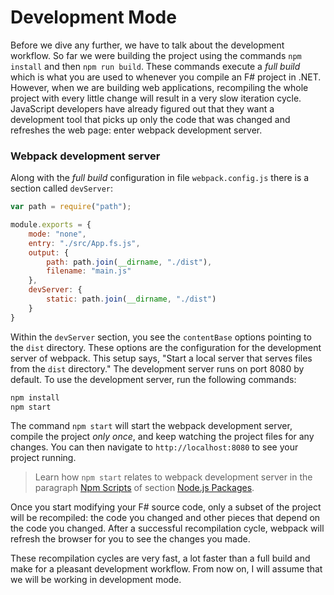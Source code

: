 # Development Mode

Before we dive any further, we have to talk about the development workflow. So far we were building the project using the commands `npm install` and then `npm run build`. These commands execute a *full build* which is what you are used to whenever you compile an F# project in .NET. However, when we are building web applications, recompiling the whole project with every little change will result in a very slow iteration cycle. JavaScript developers have already figured out that they want a development tool that picks up only the code that was changed and refreshes the web page: enter webpack development server.

### Webpack development server

Along with the *full build* configuration in file `webpack.config.js` there is a section called `devServer`:
```js {highlight: [10,11,12]}
var path = require("path");

module.exports = {
    mode: "none",
    entry: "./src/App.fs.js",
    output: {
        path: path.join(__dirname, "./dist"),
        filename: "main.js"
    },
    devServer: {
        static: path.join(__dirname, "./dist")
    }
}
```
Within the `devServer` section, you see the `contentBase` options pointing to the `dist` directory. These options are the configuration for the development server of webpack. This setup says, "Start a local server that serves files from the `dist` directory." The development server runs on port 8080 by default. To use the development server, run the following commands:
```bash
npm install
npm start
```
The command `npm start` will start the webpack development server, compile the project *only once*, and keep watching the project files for any changes. You can then navigate to `http://localhost:8080` to see your project running.

> Learn how `npm start` relates to webpack development server in the paragraph [Npm Scripts](node-packages#npm-scripts) of section [Node.js Packages](node-packages).

Once you start modifying your F# source code, only a subset of the project will be recompiled: the code you changed and other pieces that depend on the code you changed. After a successful recompilation cycle, webpack will refresh the browser for you to see the changes you made.

These recompilation cycles are very fast, a lot faster than a full build and make for a pleasant development workflow. From now on, I will assume that we will be working in development mode.
